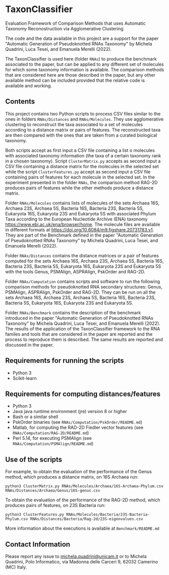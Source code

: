 # TaxonClassifier
Evaluation Framework of Comparison Methods that uses Automatic Taxonomy Reconostruction via Agglomerative Clustering

The code and the data available in this project are a support for the paper "Automatic Generation of Pseudoknotted RNAs Taxonomy" by Michela Quadrini, Luca Tesei, and Emanuela Merelli (2022).

The TaxonClassifier is used here (folder `RNAs`) to produce the benchmark associated to the paper, but can be applied to any different set of molecules for which some taxonomy information is available. The comparison methods that are considered here are those described in the paper, but any other available method can be included provided that the relative code is available and working.

## Contents

This project contains two Python scripts to process CSV files similar to the ones in folders `RNAs/Distances` and `RNAs/Molecules`. They use agglomerative clustering to reconstruct the taxa associated to a set of molecules according to a distance matrix or pairs of features. The reconstructed taxa are then compared with the ones that are taken from a curated biological taxonomy. 

Both scripts accept as first input a CSV file containing a list o molecules with associated taxonomy information (the taxa of a certain taxonomy rank in a chosen taxonomy). Script `ClusterMatrix.py` accepts as second input a CSV file containing a distance matrix for the molecules in the selected set while the script `ClusterFeatures.py` accept as second input a CSV file containing pairs of features for each molecule in the selected set. In the experiment presented in the folder `RNAs`, the comparison method RAG-2D produces pairs of features while the other methods produce a distance matrix. 

Folder `RNAs/Molecules` contains lists of molecules of the sets Archaea 16S, Archaea 23S, Archaea 5S, Bacteria 16S, Bacteria 23S, Bacteria 5S, Eukaryota 16S, Eukaryota 23S and Eukaryota 5S with associated Phylum Taxa according to the European Nucleotide Archive (ENA) taxonomy <https://www.ebi.ac.uk/ena/browser/home>. The molecule files are available in different formats at <https://doi.org/10.6084/m9.figshare.20731783.v1>. They are part of the Benchmark defined in the paper "Automatic Generation of Pseudoknotted RNAs Taxonomy" by Michela Quadrini, Luca Tesei, and Emanuela Merelli (2022).

Folder `RNAs/Distances` contains the distance matrices or a pair of features computed for the sets Archaea 16S, Archaea 23S, Archaea 5S, Bacteria 16S, Bacteria 23S, Bacteria 5S, Eukaryota 16S, Eukaryota 23S and Eukaryota 5S with the tools Genus, PSMAlign, ASPRAlign, PskOrder and RAG-2D.

Folder `RNAs/Computation` contains scripts and software to run the following comparison methods for pseudoknotted RNA secondary structures: Genus, PSMAlign, ASPRAlign, PskOrder and RAG-2D. They can be run on all the sets Archaea 16S, Archaea 23S, Archaea 5S, Bacteria 16S, Bacteria 23S, Bacteria 5S, Eukaryota 16S, Eukaryota 23S and Eukaryota 5S.

Folder `RNAs/Benchmark` contains the description of the benchmark introduced in the paper "Automatic Generation of Pseudoknotted RNAs Taxonomy" by Michela Quadrini, Luca Tesei, and Emanuela Merelli (2022). The results of the application of the TaxonClassifier framework to the RNA familes and tools that are considered in the paper are reported and the process to reproduce them is described. The same results are reported and discussed in the paper. 

## Requirements for running the scripts

* Python 3
* Scikit-learn

## Requirements for computing distances/features

* Python 3
* Java java runtime environment (jre) version 8 or higher 
* Bash or a similar shell
* PskOrder binaries (see `RNAs/Computation/PskOrder/README.md`)
* Matlab, for computing the RAD-2D Fiedler vector features (see `RNAs/Computation/RAG-2D/README.md`)
* Perl 5.14, for executing PSMAlign (see `RNAs/Computation/PSMAlign/README.md`)

## Use of the scripts

For example, to obtain the evaluation of the performance of the Genus method, which produces a distance matrix, on 16S Archaea run:

`python3 ClusterMatrix.py RNAs/Molecules/Archaea/16S-Archaea-Phylum.csv RNAs/Distances/Archaea/Genus/16S-genus.csv`

To obtain the evaluation of the performance of the RAG-2D method, which produces pairs of features, on 23S Bacteria run:

`python3 ClusterFeatures.py RNAs/Molecules/Bacteria/23S-Bacteria-Phylum.csv RNAs/Distances/Bacteria/Rag-2d/23S-eigenvalues.csv`

More information about the executions is available at `Benchmark/README.md`

## Contact Information

Please report any issue to <michela.quadrini@unicam.it> or to Michela Quadrini, Polo Informatico, via Madonna delle Carceri 9, 62032 Camerino (MC) Italy.






